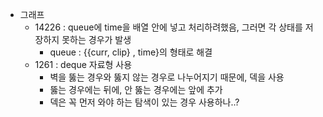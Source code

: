 * 그래프
    * 14226 : queue에 time을 배열 안에 넣고 처리하려했음, 그러면 각 상태를 저장하지 못하는 경우가 발생
        * queue : {{curr, clip} , time}의 형태로 해결
    * 1261 : deque 자료형 사용
        * 벽을 뚫는 경우와 뚫지 않는 경우로 나누어지기 때문에, 덱을 사용
        * 뚫는 경우에는 뒤에, 안 뚫는 경우에는 앞에 추가
        * 덱은 꼭 먼저 와야 하는 탐색이 있는 경우 사용하나..?